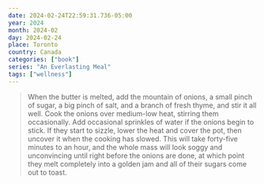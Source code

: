 ```yaml
---
date: 2024-02-24T22:59:31.736-05:00
year: 2024
month: 2024-02
day: 2024-02-24
place: Toronto
country: Canada
categories: ["book"]
series: "An Everlasting Meal"
tags: ["wellness"]
---
```

> When the butter is melted, add the mountain of onions, a small pinch of sugar, a big pinch of salt, and a branch of fresh thyme, and stir it all well. Cook the onions over medium-low heat, stirring them occasionally. Add occasional sprinkles of water if the onions begin to stick. If they start to sizzle, lower the heat and cover the pot, then uncover it when the cooking has slowed. This will take forty-five minutes to an hour, and the whole mass will look soggy and unconvincing until right before the onions are done, at which point they melt completely into a golden jam and all of their sugars come out to toast.
